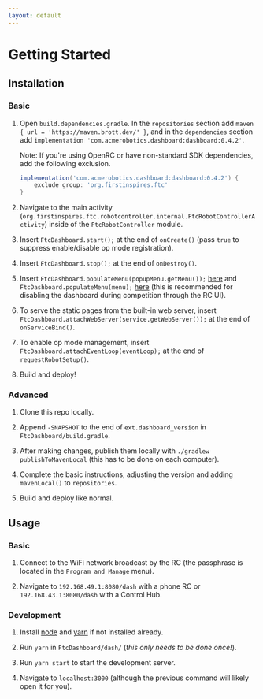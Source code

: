 ```yaml
---
layout: default
---
```


# Getting Started

## Installation

### Basic

1. Open `build.dependencies.gradle`. In the `repositories` section add `maven { url = 'https://maven.brott.dev/' }`, and in the `dependencies` section add `implementation 'com.acmerobotics.dashboard:dashboard:0.4.2'`.

    Note: If you're using OpenRC or have non-standard SDK dependencies, add the following exclusion.
    ```groovy
    implementation('com.acmerobotics.dashboard:dashboard:0.4.2') {
        exclude group: 'org.firstinspires.ftc'
    }
    ```

1. Navigate to the main activity (`org.firstinspires.ftc.robotcontroller.internal.FtcRobotControllerActivity`) inside of the `FtcRobotController` module.

1. Insert `FtcDashboard.start();` at the end of `onCreate()` (pass `true` to suppress enable/disable op mode registration).

1. Insert `FtcDashboard.stop();` at the end of `onDestroy()`.

1. Insert `FtcDashboard.populateMenu(popupMenu.getMenu());` [here](https://github.com/acmerobotics/ftc-dashboard/blob/e6c8f5799f167023cce47fdf6b0003355ad721c8/FtcRobotController/src/main/java/org/firstinspires/ftc/robotcontroller/internal/FtcRobotControllerActivity.java#L285) and `FtcDashboard.populateMenu(menu);` [here](https://github.com/acmerobotics/ftc-dashboard/blob/e6c8f5799f167023cce47fdf6b0003355ad721c8/FtcRobotController/src/main/java/org/firstinspires/ftc/robotcontroller/internal/FtcRobotControllerActivity.java#L496) (this is recommended for disabling the dashboard during competition through the RC UI).

1. To serve the static pages from the built-in web server, insert `FtcDashboard.attachWebServer(service.getWebServer());` at the end of `onServiceBind()`.

1. To enable op mode management, insert `FtcDashboard.attachEventLoop(eventLoop);` at the end of `requestRobotSetup()`.

1. Build and deploy!

### Advanced

1. Clone this repo locally.

1. Append `-SNAPSHOT` to the end of `ext.dashboard_version` in `FtcDashboard/build.gradle`.

1. After making changes, publish them locally with `./gradlew publishToMavenLocal` (this has to be done on each computer).

1. Complete the basic instructions, adjusting the version and adding `mavenLocal()` to `repositories`.

1. Build and deploy like normal.

## Usage

### Basic

1. Connect to the WiFi network broadcast by the RC (the passphrase is located in the `Program and Manage` menu).

1. Navigate to `192.168.49.1:8080/dash` with a phone RC or `192.168.43.1:8080/dash` with a Control Hub.

### Development

1. Install [node](https://nodejs.org/en/download/) and [yarn](https://yarnpkg.com/en/docs/install) if not installed already.

1. Run `yarn` in `FtcDashboard/dash/` (_this only needs to be done once!_).

1. Run `yarn start` to start the development server.

1. Navigate to `localhost:3000` (although the previous command will likely open it for you).
